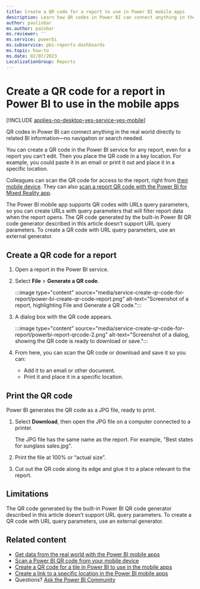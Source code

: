 ```yaml
---
title: Create a QR code for a report to use in Power BI mobile apps
description: Learn how QR codes in Power BI can connect anything in the real world directly to related BI information in the Power BI mobile app, no search needed.
author: paulinbar
ms.author: painbar
ms.reviewer: ''
ms.service: powerbi
ms.subservice: pbi-reports-dashboards
ms.topic: how-to
ms.date: 02/07/2023
LocalizationGroup: Reports
---
```

# Create a QR code for a report in Power BI to use in the mobile apps

[!INCLUDE [applies-no-desktop-yes-service-yes-mobile](../includes/applies-no-desktop-yes-service-yes-mobile.md)]

QR codes in Power BI can connect anything in the real world directly to related BI information&mdash;no navigation or search needed.

You can create a QR code in the Power BI service for any report, even for a report you can't edit. Then you place the QR code in a key location. For example, you could paste it in an email or print it out and place it in a specific location.

Colleagues can scan the QR code for access to the report, right from [their mobile device](../consumer/mobile/mobile-apps-qr-code.md). They can also [scan a report QR code with the Power BI for Mixed Reality app](../consumer/mobile/mobile-hololens2-app.md#open-reports-with-qr-codes).

The Power BI mobile app supports QR codes with URLs query parameters, so you can create URLs with query parameters that will filter report data when the report opens. The QR code generated by the built-in Power BI QR code generator described in this article doesn't support URL query parameters. To create a QR code with URL query parameters, use an external generator.

## Create a QR code for a report

1. Open a report in the Power BI service.
1. Select **File** > **Generate a QR code**.

   :::image type="content" source="media/service-create-qr-code-for-report/power-bi-create-qr-code-report.png" alt-text="Screenshot of a report, highlighting File and Generate a QR code.":::
1. A dialog box with the QR code appears.

   :::image type="content" source="media/service-create-qr-code-for-report/powerbi-report-qrcode-2.png" alt-text="Screenshot of a dialog, showing the QR code is ready to download or save.":::
1. From here, you can scan the QR code or download and save it so you can:

   * Add it to an email or other document.
   * Print it and place it in a specific location.

## Print the QR code

Power BI generates the QR code as a JPG file, ready to print.

1. Select **Download**, then open the JPG file on a computer connected to a printer.

   The JPG file has the same name as the report. For example, "Best states for sunglass sales.jpg".

1. Print the file at 100% or “actual size”.
1. Cut out the QR code along its edge and glue it to a place relevant to the report.

## Limitations

The QR code generated by the built-in Power BI QR code generator described in this article doesn't support URL query parameters. To create a QR code with URL query parameters, use an external generator.

## Related content

* [Get data from the real world with the Power BI mobile apps](../consumer/mobile/mobile-apps-data-in-real-world-context.md)
* [Scan a Power BI QR code from your mobile device](../consumer/mobile/mobile-apps-qr-code.md)
* [Create a QR code for a tile in Power BI to use in the mobile apps](service-create-qr-code-for-tile.md)
* [Create a link to a specific location in the Power BI mobile apps](../consumer/mobile/mobile-apps-deep-link-specific-location.md)
* Questions? [Ask the Power BI Community](https://community.powerbi.com/)

